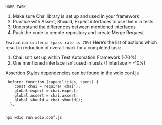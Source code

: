 `HOME TASK`

1. Make sure Chai library is set up and used in your framework
2. Practice with Assert, Should, Expect interfaces to use them in tests
3. Understand the differences between mentioned interfaces
4. Push the code to remote repository and create Merge Request

`Evaluation criteria (pass rate is 70%)`
Here’s the list of actions which result in reduction of overall mark for a completed task:

1. Chai isn’t set up within Test Automation Framework (-70%)
2. One mentioned interface isn’t used in tests (1 interface = -10%)

Assertion Styles dependencies can be found in the wdio.conf.js

```
 before: function (capabilities, specs) {
    const chai = require('chai');
    global.expect = chai.expect;
    global.assert = chai.assert;
    global.should = chai.should();
  },

```

```

npx wdio run wdio.conf.js

```
